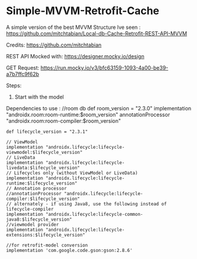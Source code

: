 # Simple-MVVM-Retrofit-Cache

A simple version of the best MVVM Structure Ive seen :
https://github.com/mitchtabian/Local-db-Cache-Retrofit-REST-API-MVVM

Credits:
https://github.com/mitchtabian

REST API Mocked with:
https://designer.mocky.io/design

GET Request:
https://run.mocky.io/v3/bfc63159-1093-4a00-be39-a7b7ffc9f62b

Steps:
1. Start with the model


Dependencies to use :
 //room db
    def room_version = "2.3.0"
    implementation "androidx.room:room-runtime:$room_version"
    annotationProcessor "androidx.room:room-compiler:$room_version"

    def lifecycle_version = "2.3.1"

    // ViewModel
    implementation "androidx.lifecycle:lifecycle-viewmodel:$lifecycle_version"
    // LiveData
    implementation "androidx.lifecycle:lifecycle-livedata:$lifecycle_version"
    // Lifecycles only (without ViewModel or LiveData)
    implementation "androidx.lifecycle:lifecycle-runtime:$lifecycle_version"
    // Annotation processor
    //annotationProcessor "androidx.lifecycle:lifecycle-compiler:$lifecycle_version"
    // alternately - if using Java8, use the following instead of lifecycle-compiler
    implementation "androidx.lifecycle:lifecycle-common-java8:$lifecycle_version"
    //viewmodel provider
    implementation "androidx.lifecycle:lifecycle-extensions:$lifecycle_version"

    //for retrofit-model conversion
    implementation 'com.google.code.gson:gson:2.8.6'


